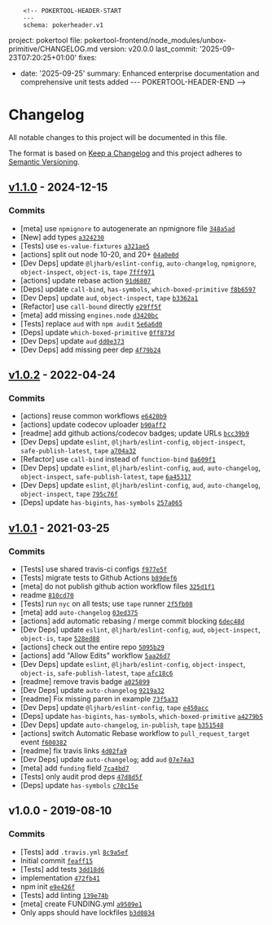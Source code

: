         <!-- POKERTOOL-HEADER-START
        ---
        schema: pokerheader.v1
project: pokertool
file: pokertool-frontend/node_modules/unbox-primitive/CHANGELOG.md
version: v20.0.0
last_commit: '2025-09-23T07:20:25+01:00'
fixes:
- date: '2025-09-25'
  summary: Enhanced enterprise documentation and comprehensive unit tests added
        ---
        POKERTOOL-HEADER-END -->
# Changelog

All notable changes to this project will be documented in this file.

The format is based on [Keep a Changelog](https://keepachangelog.com/en/1.0.0/)
and this project adheres to [Semantic Versioning](https://semver.org/spec/v2.0.0.html).

## [v1.1.0](https://github.com/ljharb/unbox-primitive/compare/v1.0.2...v1.1.0) - 2024-12-15

### Commits

- [meta] use `npmignore` to autogenerate an npmignore file [`348a5ad`](https://github.com/ljharb/unbox-primitive/commit/348a5ad5d353e7fcd6353934073ca3a982f40a4e)
- [New] add types [`a324230`](https://github.com/ljharb/unbox-primitive/commit/a32423092f81bfbf3c4dff77a5fa549ffae87daa)
- [Tests] use `es-value-fixtures` [`a321ae5`](https://github.com/ljharb/unbox-primitive/commit/a321ae56aaf30ea843c708bf6c6c13ee52eee205)
- [actions] split out node 10-20, and 20+ [`04a0e0d`](https://github.com/ljharb/unbox-primitive/commit/04a0e0d09907c2643e25ad69b49864c1c34e59d0)
- [Dev Deps] update `@ljharb/eslint-config`, `auto-changelog`, `npmignore`, `object-inspect`, `object-is`, `tape` [`7fff971`](https://github.com/ljharb/unbox-primitive/commit/7fff97161bf83ebe348290ef27992af630ca92e9)
- [actions] update rebase action [`91d6807`](https://github.com/ljharb/unbox-primitive/commit/91d6807c562a39ce876feda777b641eb0ee64ce9)
- [Deps] update `call-bind`, `has-symbols`, `which-boxed-primitive` [`f8b6597`](https://github.com/ljharb/unbox-primitive/commit/f8b6597e071d05f0792f6eef0e2fbc30ddfe43d4)
- [Dev Deps] update `aud`, `object-inspect`, `tape` [`b3362a1`](https://github.com/ljharb/unbox-primitive/commit/b3362a164fdbee9006be765d99d5d835d6493326)
- [Refactor] use `call-bound` directly [`e29ff5f`](https://github.com/ljharb/unbox-primitive/commit/e29ff5f4cbcc58d32e670bce11d5c3137eae0c44)
- [meta] add missing `engines.node` [`d3420bc`](https://github.com/ljharb/unbox-primitive/commit/d3420bc8cda471cf62119e08d9581b72962f74f6)
- [Tests] replace `aud` with `npm audit` [`5e6a6d0`](https://github.com/ljharb/unbox-primitive/commit/5e6a6d0459b6fa8a812d00362fe60854333f1b64)
- [Deps] update `which-boxed-primitive` [`0ff873d`](https://github.com/ljharb/unbox-primitive/commit/0ff873dadf31962c2f00e24d8d7d30cfa8c60ac6)
- [Dev Deps] update `aud` [`dd0e373`](https://github.com/ljharb/unbox-primitive/commit/dd0e3733bb9db65d254492d6c1d1b710005b932f)
- [Dev Deps] add missing peer dep [`4f79b24`](https://github.com/ljharb/unbox-primitive/commit/4f79b240212d847276dba9a0044f356506eaeaa6)

## [v1.0.2](https://github.com/ljharb/unbox-primitive/compare/v1.0.1...v1.0.2) - 2022-04-24

### Commits

- [actions] reuse common workflows [`e6420b9`](https://github.com/ljharb/unbox-primitive/commit/e6420b94eed3558ef3ecddbd3d85fe2f400d1db1)
- [actions] update codecov uploader [`b90aff2`](https://github.com/ljharb/unbox-primitive/commit/b90aff2b17b70c1a7200eb5faa3f9e64ebf055f9)
- [readme] add github actions/codecov badges; update URLs [`bcc39b9`](https://github.com/ljharb/unbox-primitive/commit/bcc39b9d6d101bad199c95604f94999f80d6da97)
- [Dev Deps] update `eslint`, `@ljharb/eslint-config`, `object-inspect`, `safe-publish-latest`, `tape` [`a704a32`](https://github.com/ljharb/unbox-primitive/commit/a704a32ec4af43cd0631317ae3a537012adc1610)
- [Refactor] use `call-bind` instead of `function-bind` [`0a609f1`](https://github.com/ljharb/unbox-primitive/commit/0a609f1be6269cbf501482aacd9a0a1bd8596108)
- [Dev Deps] update `eslint`, `@ljharb/eslint-config`, `aud`, `auto-changelog`, `object-inspect`, `safe-publish-latest`, `tape` [`6a45317`](https://github.com/ljharb/unbox-primitive/commit/6a4531757d74af97c9d0770b102f81ce6ff0a8dc)
- [Dev Deps] update `eslint`, `@ljharb/eslint-config`, `aud`, `auto-changelog`, `object-inspect`, `tape` [`795c76f`](https://github.com/ljharb/unbox-primitive/commit/795c76f14c4df3c7ae934f7b14a98c07951ea9c7)
- [Deps] update `has-bigints`, `has-symbols` [`257a065`](https://github.com/ljharb/unbox-primitive/commit/257a065496b4190c296d674bff342ea40cf8e176)

## [v1.0.1](https://github.com/ljharb/unbox-primitive/compare/v1.0.0...v1.0.1) - 2021-03-25

### Commits

- [Tests] use shared travis-ci configs [`f977e5f`](https://github.com/ljharb/unbox-primitive/commit/f977e5f8fa532dbc519bd78a48cf4b81c14720fe)
- [Tests] migrate tests to Github Actions [`b89def6`](https://github.com/ljharb/unbox-primitive/commit/b89def60908a236aa1b5c756426f7cc61cf458dd)
- [meta] do not publish github action workflow files [`325d1f1`](https://github.com/ljharb/unbox-primitive/commit/325d1f1836cecbe57ee148545de5aefcbe7a7dce)
- readme [`810cd70`](https://github.com/ljharb/unbox-primitive/commit/810cd70f7b3c670cd55eae64466c89595175ee2a)
- [Tests] run `nyc` on all tests; use `tape` runner [`2f5fb08`](https://github.com/ljharb/unbox-primitive/commit/2f5fb08930c8f8e5e069ac61891dc9bd76cb762b)
- [meta] add `auto-changelog` [`03ed375`](https://github.com/ljharb/unbox-primitive/commit/03ed3759284493f19323eb0500f726d0851fc085)
- [actions] add automatic rebasing / merge commit blocking [`6dec48d`](https://github.com/ljharb/unbox-primitive/commit/6dec48daa357fa79a5cac1add9ca33f7b56276cc)
- [Dev Deps] update `eslint`, `@ljharb/eslint-config`, `aud`, `object-inspect`, `object-is`, `tape` [`528ed88`](https://github.com/ljharb/unbox-primitive/commit/528ed8826664b67f7eaf1fe7e2031c063b2d315f)
- [actions] check out the entire repo [`5095b29`](https://github.com/ljharb/unbox-primitive/commit/5095b2981f44a78b3f9bfaa1a526f17a6823e383)
- [actions] add "Allow Edits" workflow [`5aa26d7`](https://github.com/ljharb/unbox-primitive/commit/5aa26d7f0c32e0e78ba4bf3e5f9abb5478fd97fa)
- [Dev Deps] update `eslint`, `@ljharb/eslint-config`, `object-inspect`, `object-is`, `safe-publish-latest`, `tape` [`afc18c6`](https://github.com/ljharb/unbox-primitive/commit/afc18c6cb59cbb6b514e0d8004c6fd264e2a27eb)
- [readme] remove travis badge [`a025899`](https://github.com/ljharb/unbox-primitive/commit/a0258997a21604e1266840e6d167f0a870966e9b)
- [Dev Deps] update `auto-changelog` [`9219a32`](https://github.com/ljharb/unbox-primitive/commit/9219a32844b2ce3ed0a7ea12a5910a3e92424e4e)
- [readme] Fix missing paren in example [`73f5a33`](https://github.com/ljharb/unbox-primitive/commit/73f5a3340ca1ab6c227ed4632117d816d5e35317)
- [Dev Deps] update `@ljharb/eslint-config`, `tape` [`e450acc`](https://github.com/ljharb/unbox-primitive/commit/e450accb54ab452f240768a5f0a98e5887b0ba8c)
- [Deps] update `has-bigints`, `has-symbols`, `which-boxed-primitive` [`a4279b5`](https://github.com/ljharb/unbox-primitive/commit/a4279b504732002074e5dcb9c5509038d605f563)
- [Dev Deps] update `auto-changelog`, `in-publish`, `tape` [`b351548`](https://github.com/ljharb/unbox-primitive/commit/b351548d31789c0d0af4c3bce55c2bdefe51b40f)
- [actions] switch Automatic Rebase workflow to `pull_request_target` event [`f600382`](https://github.com/ljharb/unbox-primitive/commit/f600382db83025270969354ac52a72aadb0a7ffa)
- [readme] fix travis links [`4d02fa9`](https://github.com/ljharb/unbox-primitive/commit/4d02fa9a4990812b048f8aefe6e46be80b68beef)
- [Dev Deps] update `auto-changelog`; add `aud` [`07e74a3`](https://github.com/ljharb/unbox-primitive/commit/07e74a3ca90688122593095849757e3c05c46db0)
- [meta] add `funding` field [`7ca4bd7`](https://github.com/ljharb/unbox-primitive/commit/7ca4bd71196e90a2fc9c7cb0ef4e30f949d5a853)
- [Tests] only audit prod deps [`47d8d5f`](https://github.com/ljharb/unbox-primitive/commit/47d8d5fbd58bf472e7e83f79ccef7e8379d06b35)
- [Deps] update `has-symbols` [`c70c15e`](https://github.com/ljharb/unbox-primitive/commit/c70c15e924191d11a271cff25bde657b0c3c3016)

## v1.0.0 - 2019-08-10

### Commits

- [Tests] add `.travis.yml` [`8c9a5ef`](https://github.com/ljharb/unbox-primitive/commit/8c9a5efdb54be4866e2884bf32cbe830788b2c2a)
- Initial commit [`feaff15`](https://github.com/ljharb/unbox-primitive/commit/feaff159eb999adc8763ff3e51d2d3d56d6164f8)
- [Tests] add tests [`3dd18d6`](https://github.com/ljharb/unbox-primitive/commit/3dd18d65748efb4af9b8ca66f8d8c5521d8f2dec)
- implementation [`472fb41`](https://github.com/ljharb/unbox-primitive/commit/472fb41d049ddee80ebf3219a5837e639a6e9341)
- npm init [`e9e426f`](https://github.com/ljharb/unbox-primitive/commit/e9e426fc90b9a3f07ffc48db75f78c414f77bc2b)
- [Tests] add linting [`139e74b`](https://github.com/ljharb/unbox-primitive/commit/139e74b94cdfd187b43b24de76c6d84af21ee467)
- [meta] create FUNDING.yml [`a9509e1`](https://github.com/ljharb/unbox-primitive/commit/a9509e122163e2b9d98af421e5c0575df36e2310)
- Only apps should have lockfiles [`b3d0834`](https://github.com/ljharb/unbox-primitive/commit/b3d0834d69dcbf4cbc1e61ccfaef05acf96cf630)
